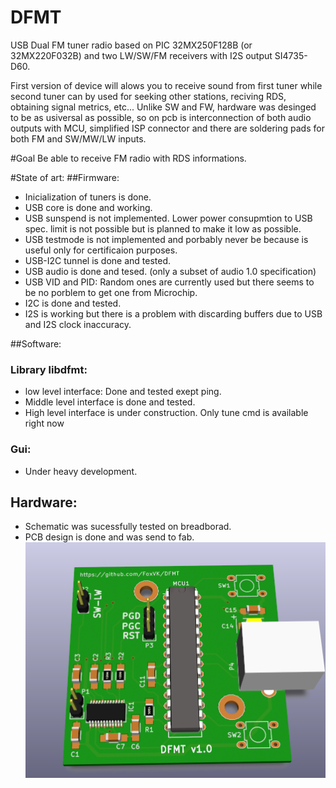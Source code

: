 # DFMT
USB Dual FM tuner radio based on PIC 32MX250F128B (or 32MX220F032B) and two LW/SW/FM receivers with I2S output SI4735-D60.

First version of device will alows you to receive sound from first tuner while second tuner can by used for seeking other stations, reciving RDS, obtaining signal metrics, etc...  Unlike SW and FW, hardware was desinged to be as usiversal as possible, so on pcb is interconnection of both audio outputs with MCU, simplified ISP connector and there are soldering pads for both FM and SW/MW/LW inputs.

#Goal
 Be able to receive FM radio with RDS informations.
 
#State of art:
##Firmware:
* Inicialization of tuners is done.
* USB core is done and working.
* USB sunspend is not implemented. Lower power consupmtion to USB spec. limit is not possible but is planned to make it low as possible.
* USB testmode is not implemented and porbably never be because is useful only for certificaion purposes.
* USB-I2C tunnel is done and tested.
* USB audio is done and tesed. (only a subset of audio 1.0 specification)
* USB VID and PID: Random ones are currently used but there seems to be no porblem to get one from Microchip.
* I2C is done and tested.
* I2S is working but there is a problem with discarding buffers due to USB and I2S clock inaccuracy.

##Software:

### Library libdfmt:
* low level interface: Done and tested exept ping.
* Middle level interface is done and tested.
* High level interface is under construction. Only tune cmd is available right now

### Gui:
* Under heavy development.

## Hardware:
* Schematic was sucessfully tested on breadborad.
* PCB design is done and was send to fab.
![PCB](/hardware/exports/dfmt-top.png)
